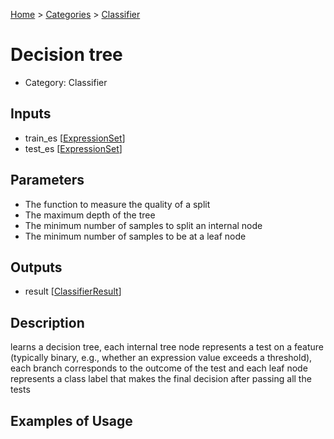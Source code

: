 
[Home](../../../index.html) > [Categories](../../index.html) > [Classifier](index.html)

# Decision tree

* Category: Classifier

## Inputs

* train_es [[ExpressionSet](../../../data_types.html#expressionset)]
* test_es [[ExpressionSet](../../../data_types.html#expressionset)]

## Parameters

* The function to measure the quality of a split
* The maximum depth of the tree
* The minimum number of samples to split an internal node
* The minimum number of samples to be at a leaf node

## Outputs

* result [[ClassifierResult](../../../data_types.html#classifierresult)]

## Description

  learns a decision tree, each internal tree node represents a test on a feature (typically binary, e.g., whether an expression value exceeds a threshold), each branch corresponds to the outcome of the test and each leaf node represents a class label that makes the final decision after passing all the tests

## Examples of Usage
        